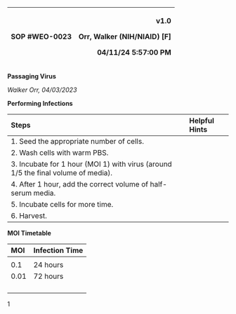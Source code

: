 ﻿|SOP #WEO-0023                |<p>v1.0</p><p>Orr, Walker (NIH/NIAID) [F]</p><p>04/11/24 5:57:00 PM</p>|
| :- | -: |

**Passaging Virus**

*Walker Orr, 04/03/2023*

**Performing Infections**

|**Steps**||**Helpful Hints**|
| :- | :- | :- |
|1. Seed the appropriate number of cells.|||
|2. Wash cells with warm PBS.|||
|3. Incubate for 1 hour (MOI 1) with virus (around 1/5 the final volume of media).|||
|4. After 1 hour, add the correct volume of half-serum media.|||
|5. Incubate cells for more time.|||
|6. Harvest.|||

**MOI Timetable**

|**MOI**|**Infection Time**|
| :- | :- |
|||
|0\.1|24 hours|
|0\.01|72 hours|
|||
|||
|||
|||

1

